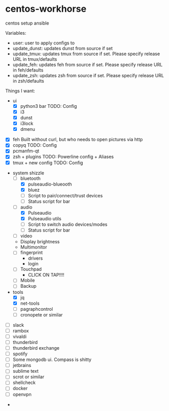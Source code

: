 # centos-workhorse
centos setup ansible


Variables:
 - user: user to apply configs to
 - update_dunst: updates dunst from source if set 
 - update_tmux: updates tmux from source if set. Please specify release URL in tmux/defaults
 - update_feh: updates feh from source if set. Please specify release URL in feh/defaults
 - update_zsh: updates zsh from source if set. Please specify release URL in zsh/defaults


Things I want:
- ui
    - [x] python3 bar               TODO: Config
    - [x] i3              
    - [x] dunst
    - [x] i3lock
    - [x] dmenu
- [x] feh                           Built without curl, but who needs to open pictures via http
- [x] copyq                         TODO: Config
- [x] pcmanfm-qt
- [x] zsh + plugins                 TODO: Powerline config + Aliases
- [x] tmux + new config             TODO: Config
- system shizzle
    - [ ] bluetooth
        - [x] pulseaudio-blueooth
        - [x] bluez
        - [ ] Script to pair/connect/trust devices
        - [ ] Status script for bar
    - [ ] audio
        - [x] Pulseaudio
        - [x] Pulseaudio utils
        - [ ] Script to switch audio devices/modes
        - [ ] Status script for bar
    - [ ] video
	- Display brightness
	- Multimonitor
    - [ ] fingerprint
        - drivers
        - login
    - [ ] Touchpad
        - CLICK ON TAP!!!!
    - [ ] Mobile
    - [ ] Backup
- tools
    - [x] jq
    - [x] net-tools
    - [ ] pagraphcontrol
    - [ ] cronopete or similar
- [ ] slack
- [ ] rambox
- [ ] vivaldi
- [ ] thunderbird
- [ ] thunderbird exchange
- [ ] spotify
- [ ] Some mongodb ui. Compass is shitty
- [ ] jetbrains
- [ ] sublime text
- [ ] scrot or similar
- [ ] shellcheck
- [ ] docker
- [ ] openvpn
-
